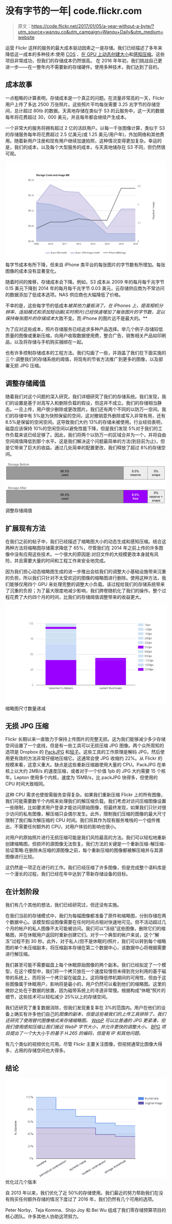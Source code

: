 # 没有字节的一年| code.flickr.com

> 原文：<https://code.flickr.net/2017/01/05/a-year-without-a-byte/?utm_source=wanqu.co&utm_campaign=Wanqu+Daily&utm_medium=website>

运营 Flickr 这样的服务的最大成本驱动因素之一是存储。我们已经描述了多年来降低这一成本的多种技术:使用 [COS](https://yahooeng.tumblr.com/post/116391291701/yahoo-cloud-object-store-object-storage-at) 、[在 GPU 上动态创建大小](http://code.flickr.net/2015/06/25/real-time-resizing-of-flickr-images-using-gpus)和[感知压缩](http://code.flickr.net/2015/09/25/perceptual-image-compression-at-flickr/)。这些项目非常成功，但我们的存储成本仍然很高。
在 2016 年年初，我们挑战自己更进一步——在一整年内不需要新的存储硬件。使用多种技术，我们达到了目的。

## 成本故事

一点粗略的计算表明，存储成本是一个真正的问题。在流量非常高的一天，Flickr 用户上传了多达 2500 万张照片。这些照片平均每张需要 3.25 兆字节的存储空间，总计超过 80tb 的数据。天真地存储在类似于 S3 的云服务中，这一天的数据每年将花费超过 30，000 美元，并且每年都会继续产生成本。

一个非常大的服务将拥有超过 2 亿的活跃用户。以每一千张图像计算，类似于 S3 的存储服务每年将花费超过 2.5 亿美元(或 1.25 美元/用户年)，外加网络和其他费用。随着新用户注册和现有用户继续加速拍照，这种情况变得更加复杂。幸运的是，我们的成本，以及每个大型服务的成本，与天真地储存在 S3 不同，但仍然很可观。

![](img/60288ce82bd19f3b6f96aacd22ca0288.png)
 每字节成本有所下降，但来自 iPhone 类平台的每张图片的字节数有所增加。每张图像的成本没有显著变化。 

随着时间的推移，存储成本会下降。例如，S3 成本从 2009 年的每月每千兆字节 0.15 美元下降到 2014 年的每月每千兆字节 0.03 美元，云存储供应商为不常访问的数据添加了低成本选项。NAS 供应商也大幅降低了价格。

不幸的是，这些每字节的低成本*被其他力量抵消了。在 iPhones 上，提高相机分辨率、连拍模式和添加短动画(实时照片)已经快速增加了每张图片的字节数，足以保持每张图片的存储成本*大致不变。而 iPhone 的图片远不是最大的。**

为了应对这些成本，照片存储服务已经追求多种产品选择。举几个例子:存储较低质量的图像或重新压缩，向用户收取数据使用费，整合广告，销售相关产品如印刷品，以及将存储与手机购买捆绑在一起。

也有许多控制存储成本的工程方法。我们勾画了一些，并涵盖了我们在下面实施的三个:调整我们的存储系统的阈值，将现有的节省方法推广到更多的图像，以及部署无损 JPG 压缩。

## 调整存储阈值

随着我们对这个问题的深入研究，我们详细研究了我们的存储系统。我们发现，我们的设置是基于对高写入和删除负载的假设，但这并不成立。我们的存储相当静态。一旦上传，用户很少删除或更改图片。我们还有两个不同的以防万一空间。我们的存储中有 5%是为快照保留的空间，这对撤销意外删除或写入非常有用，还有 8.5%是保留的空闲空间。这导致我们大约 13%的存储未被使用。行业经验表明，磁盘应该保持 10%的空闲空间以避免性能下降，但是我们发现 5%对于我们的工作负载来说已经足够了。因此，我们将两个以防万一的区域合并为一个，并将自由空间阈值降低到那个水平。这是我们解决这个问题最简单的方法(到目前为止)，但是它带来了巨大的收益。通过几处简单的配置更改，我们释放了超过 8%的存储空间。

![](img/3fea491e2b0c23e82fd4958717cc9d98.png)
 调整存储阈值 

## 扩展现有方法

在我们之前的帖子中，我们已经描述了缩略图大小的动态生成和感知压缩。结合这两种方法将缩略图存储需求降低了 65%，尽管我们在 2014 年之前上传的许多图像中没有应用这些技术。一个很大的原因是:对旧文件的大规模更改本身就有风险，并且需要大量的时间和工程工作来安全地完成。

因为我们担心动态缩略图生成的进一步推出会给我们的调整大小基础设施带来沉重的负担，所以我们只针对不太受欢迎的图像的缩略图进行删除。使用这种方法，我们能够仅用四个 GPU 来处理完整的调整大小负载。该过程给我们的存储系统带来了沉重的负担；为了最大限度地减少影响，我们跨卷随机化了我们的操作。整个过程花费了大约四个月的时间，比我们的存储阈值调整带来的收益更大。

![](img/5629231ffe9488e119fb4a1af72299cf.png)
 缩略图尺寸数量递减 

## 无损 JPG 压缩

Flickr 长期以来一直致力于保持上传图片的完整无损。这为我们能够减少多少存储空间设置了一个底线，但是有一些工具可以无损压缩 JPG 图像。两个众所周知的选项是 Dropbox 的 [PackJPG](http://www.elektronik.htw-aalen.de/packjpg/) 和[轻子](https://blogs.dropbox.com/tech/2016/07/lepton-image-compression-saving-22-losslessly-from-images-at-15mbs)。这些工具的工作原理是解码 JPG，然后使用更有效的方法非常仔细地压缩它。这通常会使 JPG 收缩约 22%。从 Flickr 的规模来看，这意义重大。缺点是这些重新压缩器使用大量的 CPU。PackJPG 在单核上以大约 2MB/s 的速度压缩，或者对于一个价值 1pb 的 JPG 大约需要 15 个核年。Lepton 使用多个内核，速度为 15MB/s，比 packJPG 快得多，但使用的 CPU 时间大致相同。

这种 CPU 需求也使按需服务变得复杂。如果我们重新压缩 Flickr 上的所有图像，我们可能需要数千个内核来处理我们的解压缩负载。我们考虑对访问压缩图像设置一些限制，比如要求用户登录才能访问原始图像，但最终发现，如果我们只针对很少访问的私有图像，解压缩只会偶尔发生。此外，限制我们压缩的图像的最大尺寸限制了我们每次解压缩的 CPU 时间。我们将其作为现有服务堆栈的一个组件推出，不需要任何额外的 CPU，对用户体验的影响也很小。

对用户的原始照片进行无损压缩可能是我们风险最高的方法。我们可以轻松地重新创建缩略图，但损坏的源图像无法恢复。我们方法的关键是一个重新压缩-解压缩-验证策略:在删除未压缩的源图像之前，每个重新压缩的图像都被解压缩并与其源图像进行比较。

这仍然是一项正在进行的工作。我们已经压缩了许多图像，但是完成整个语料库是一个漫长的过程，我们已经在年中达到了零新存储设备的目标。

## 在计划阶段

我们有几个其他的想法，我们已经研究过，但还没有实施。

在我们当前的存储模式中，我们为每幅图像都准备了原件和缩略图，分别存储在两个数据中心。该模型假设图像需要在任何时间点相对快速地可见。但不活动超过几个月的帐户的私人图像不太可能被访问。我们可以“冻结”这些图像，删除它们的缩略图，并在休眠用户返回时重新创建它们。对于一个典型的帐户来说，这个“解冻”过程不到 30 秒。此外，对于私人(但不是休眠的)照片，我们可以转到每个缩略图的单个未压缩副本，将压缩副本存储在第二个数据中心，该数据中心将根据需要进行解压缩。

我们甚至可能不需要磁盘上每个休眠原始图像的两个副本。我们已经拟定了一个模型，在这个模型中，我们将一个拷贝放在一个速度较慢但未得到充分利用的基于磁带的系统上，而将另一个拷贝留在磁盘上。这将降低停机期间的可用性，但由于这些图像属于休眠用户，影响将是最小的，用户仍然可以看到他们的缩略图。这里的微妙之处在于数据的放置，因为磁带系统上的寻道非常慢。根据构成“休眠”照片的细节，这些技术可以轻松减少 25%以上的存储空间。

我们还研究了重复数据消除，但我们发现重复率在 3%的范围内。用户在他们的设备上确实有许多他们自己的*图像的副本，但是这些被我们的上传工具排除了。我们还研究了使用替代图像格式来存储缩略图。 [WebP](https://developers.google.com/speed/webp/) 可以比普通的 JPG 更紧凑，但我们使用感知压缩让我们接近 WebP 字节大小，并允许更快的调整大小。 [BPG](http://bellard.org/bpg/) 项目提出了一个*大大小于*的基于 H.265 的编码，但是有 IP 和其他问题。*

有几个类似的视频优化可用。尽管 Flickr 主要关注图像，但视频通常比图像大得多，占用的存储空间也大得多。

## 结论

![](img/222ea3edfe645c835e90bf847e8fb04e.png)
 优化过几个版本 

自 2013 年以来，我们优化了近 50%的存储使用。我们最近的努力帮助我们在没有购买任何额外存储的情况下度过了 2016 年，我们仍然有几个可用的选项。

Peter Norby、Teja Komma、Shijo Joy 和 Bei Wu 组成了我们零存储预算项目的核心团队。许多其他人协助这项努力。